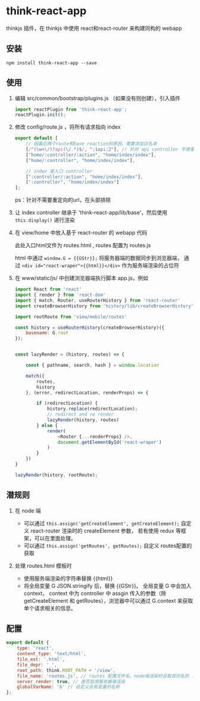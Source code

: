 # think-react-app

thinkjs 插件，在 thinkjs 中使用 react和react-router 来构建同构的 webapp

## 安装

`npm install think-react-app --save`

## 使用

1. 编辑 src/common/bootstrap/plugins.js （如果没有则创建），引入插件

	```javascript
	import reactPlugin from 'think-react-app';
	reactPlugin.init();
	```

2. 修改 config/route.js ，将所有请求指向 index

	```javascript
	export default [
		// 因最后两个route和base reaction的原因，需要添加白名单
		[/^(\w+\/)?api(\/.*)$/, ":1api:2"], // 针对 api controller 不做重定向
		["home/:controller/:action", "home/index/index"],
		["home/:controller", "home/index/index"],

		// index 是入口 controller
		[":controller/:action", "home/index/index"],
		[":controller", "home/index/index"]
	];
	```

	ps：针对不需要重定向的url，在头部排除

3. 让 index controller 继承于 'think-react-app/lib/base'，然后使用 `this.display()` 进行渲染

4. 在 view/home 中放入基于 react-router 的 webapp 代码

	此处入口html文件为 routes.html , routes 配置为 routes.js

	html 中通过 `window.G = {{GStr}};` 将服务器端的数据同步到浏览器端，
	通过 `<div id="react-wraper">{{html}}</div>` 作为服务端渲染的占位符

5. 在 www/static/js/ 中创建浏览器端执行脚本 app.js，例如

	```javascript
	import React from 'react'
	import { render } from 'react-dom'
	import { match, Router, useRouterHistory } from 'react-router'
	import createBrowserHistory from 'history/lib/createBrowserHistory'

	import rootRoute from 'view/mobile/routes'

	const history = useRouterHistory(createBrowserHistory)({
		basename: G.root
	});


	const lazyRender = (history, routes) => {

		const { pathname, search, hash } = window.location

		match({
			routes,
			history
		}, (error, redirectLocation, renderProps) => {

			if (redirectLocation) {
				history.replace(redirectLocation);
				// redirect and re render
				lazyRender(history, routes)
			} else {
				render(
					<Router {...renderProps} />,
					document.getElementById('react-wraper')
				)
			}
		})
	}

	lazyRender(history, rootRoute);

	```


## 潜规则

1. 在 node 端

	- 可以通过 `this.assign('getCreateElement', getCreateElement);` 自定义 react-router 渲染时的 createElement 参数，
	若有使用 redux 等框架，可以在里面处理。
	- 可以通过 `this.assign('getRoutes', getRoutes);` 自定义 routes配置的获取

2. 处理 routes.html 模板时

	- 使用服务端渲染的字符串替换 {{html}}
	- 将全局变量 G JSON.stringify 后，替换 {{GStr}}。
	全局变量 G 中会加入 context， context 中为 controller 中 assgin 传入的参数（除 getCreateElement 和 getRoutes），浏览器中可以通过 G.context 来获取单个请求相关的信息。

## 配置

```javascript
export default {
	type: 'react',
	content_type: 'text/html',
	file_ext: '.html',
	file_depr: '_',
	root_path: think.ROOT_PATH + '/view',
	file_name: 'routes.js', // routes 配置文件名，node端渲染时会取其同名的 .html 文件进行渲染
	server_render: true, // 是否启用服务器端渲染
	globalVarName: 'G' // 自定义全局变量的名称
};
```
